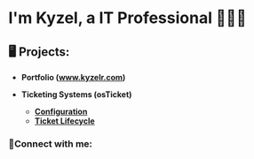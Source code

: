 <h1>I'm Kyzel, a IT Professional</a> 👨🏽‍💻</h1>

<h2>🖥️ Projects:</h2>

- <b>Portfolio (www.kyzelr.com) <b/>

- <b>Ticketing Systems (osTicket)</b>
  - [Configuration](https://github.com/kriversmims/osticket-config)
  - [Ticket Lifecycle](https://github.com/kriversmims/ticket-lifecycle)

<h3>🤳Connect with me:</h3>
